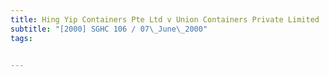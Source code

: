 ```yaml
---
title: Hing Yip Containers Pte Ltd v Union Containers Private Limited 
subtitle: "[2000] SGHC 106 / 07\_June\_2000"
tags:


---
```


